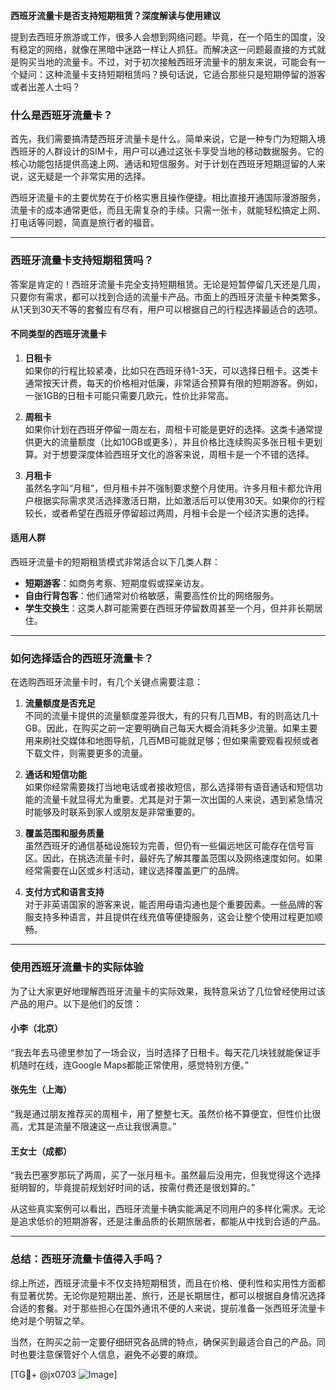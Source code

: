 **西班牙流量卡是否支持短期租赁？深度解读与使用建议**

提到去西班牙旅游或工作，很多人会想到网络问题。毕竟，在一个陌生的国度，没有稳定的网络，就像在黑暗中迷路一样让人抓狂。而解决这一问题最直接的方式就是购买当地的流量卡。不过，对于初次接触西班牙流量卡的朋友来说，可能会有一个疑问：这种流量卡支持短期租赁吗？换句话说，它适合那些只是短期停留的游客或者出差人士吗？

### 什么是西班牙流量卡？
首先，我们需要搞清楚西班牙流量卡是什么。简单来说，它是一种专门为短期入境西班牙的人群设计的SIM卡，用户可以通过这张卡享受当地的移动数据服务。它的核心功能包括提供高速上网、通话和短信服务。对于计划在西班牙短期逗留的人来说，这无疑是一个非常实用的选择。

西班牙流量卡的主要优势在于价格实惠且操作便捷。相比直接开通国际漫游服务，流量卡的成本通常更低，而且无需复杂的手续。只需一张卡，就能轻松搞定上网、打电话等问题，简直是旅行者的福音。

---

### 西班牙流量卡支持短期租赁吗？

答案是肯定的！西班牙流量卡完全支持短期租赁。无论是短暂停留几天还是几周，只要你有需求，都可以找到合适的流量卡产品。市面上的西班牙流量卡种类繁多，从1天到30天不等的套餐应有尽有，用户可以根据自己的行程选择最适合的选项。

#### 不同类型的西班牙流量卡
1. **日租卡**  
   如果你的行程比较紧凑，比如只在西班牙待1-3天，可以选择日租卡。这类卡通常按天计费，每天的价格相对低廉，非常适合预算有限的短期游客。例如，一张1GB的日租卡可能只需要几欧元，性价比非常高。

2. **周租卡**  
   如果你计划在西班牙停留一周左右，周租卡可能是更好的选择。这类卡通常提供更大的流量额度（比如10GB或更多），并且价格比连续购买多张日租卡更划算。对于想要深度体验西班牙文化的游客来说，周租卡是一个不错的选择。

3. **月租卡**  
   虽然名字叫“月租”，但月租卡并不强制要求整个月使用。许多月租卡都允许用户根据实际需求灵活选择激活日期，比如激活后可以使用30天。如果你的行程较长，或者希望在西班牙停留超过两周，月租卡会是一个经济实惠的选择。

#### 适用人群
西班牙流量卡的短期租赁模式非常适合以下几类人群：
- **短期游客**：如商务考察、短期度假或探亲访友。
- **自由行背包客**：他们通常对价格敏感，需要高性价比的网络服务。
- **学生交换生**：这类人群可能需要在西班牙停留数周甚至一个月，但并非长期居住。

---

### 如何选择适合的西班牙流量卡？

在选购西班牙流量卡时，有几个关键点需要注意：

1. **流量额度是否充足**  
   不同的流量卡提供的流量额度差异很大，有的只有几百MB，有的则高达几十GB。因此，在购买之前一定要明确自己每天大概会消耗多少流量。如果主要用来刷社交媒体和地图导航，几百MB可能就足够；但如果需要观看视频或者下载文件，则需要更多的流量。

2. **通话和短信功能**  
   如果你经常需要拨打当地电话或者接收短信，那么选择带有语音通话和短信功能的流量卡就显得尤为重要。尤其是对于第一次出国的人来说，遇到紧急情况时能够及时联系到家人或朋友是非常重要的。

3. **覆盖范围和服务质量**  
   虽然西班牙的通信基础设施较为完善，但仍有一些偏远地区可能存在信号盲区。因此，在挑选流量卡时，最好先了解其覆盖范围以及网络速度如何。如果经常需要在山区或乡村活动，建议选择覆盖更广的品牌。

4. **支付方式和语言支持**  
   对于非英语国家的游客来说，能否用母语沟通也是个重要因素。一些品牌的客服支持多种语言，并且提供在线充值等便捷服务，这会让整个使用过程更加顺畅。

---

### 使用西班牙流量卡的实际体验

为了让大家更好地理解西班牙流量卡的实际效果，我特意采访了几位曾经使用过该产品的用户。以下是他们的反馈：

#### 小李（北京）
“我去年去马德里参加了一场会议，当时选择了日租卡。每天花几块钱就能保证手机随时在线，连Google Maps都能正常使用，感觉特别方便。”

#### 张先生（上海）
“我是通过朋友推荐买的周租卡，用了整整七天。虽然价格不算便宜，但性价比很高，尤其是流量不限速这一点让我很满意。”

#### 王女士（成都）
“我去巴塞罗那玩了两周，买了一张月租卡。虽然最后没用完，但我觉得这个选择挺明智的，毕竟提前规划好时间的话，按需付费还是很划算的。”

从这些真实案例可以看出，西班牙流量卡确实能满足不同用户的多样化需求。无论是追求低价的短期游客，还是注重品质的长期旅居者，都能从中找到合适的产品。

---

### 总结：西班牙流量卡值得入手吗？

综上所述，西班牙流量卡不仅支持短期租赁，而且在价格、便利性和实用性方面都有显著优势。无论你是短期出差、旅行，还是长期居住，都可以根据自身情况选择合适的套餐。对于那些担心在国外通讯不便的人来说，提前准备一张西班牙流量卡绝对是个明智之举。

当然，在购买之前一定要仔细研究各品牌的特点，确保买到最适合自己的产品。同时也要注意保管好个人信息，避免不必要的麻烦。

[TG💪+ @jx0703 ![Image](https://github.com/user-attachments/assets/dbca1d08-cadb-493c-b0ec-ad6f7a83f270)]